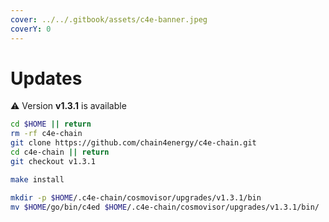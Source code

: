 ```yaml
---
cover: ../../.gitbook/assets/c4e-banner.jpeg
coverY: 0
---
```


# Updates

⚠️ Version **v1.3.1** is available

```bash
cd $HOME || return
rm -rf c4e-chain
git clone https://github.com/chain4energy/c4e-chain.git
cd c4e-chain || return
git checkout v1.3.1

make install

mkdir -p $HOME/.c4e-chain/cosmovisor/upgrades/v1.3.1/bin
mv $HOME/go/bin/c4ed $HOME/.c4e-chain/cosmovisor/upgrades/v1.3.1/bin/
```
